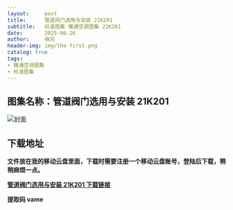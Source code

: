 ```yaml
---
layout:     post
title:      管道阀门选用与安装 21K201
subtitle:   标准图集 暖通空调图集 21K201
date:       2025-06-26
author:     峰兄
header-img: img/the-first.png
catalog: true
tags:
- 暖通空调图集
- 标准图集
---
```

## 图集名称：管道阀门选用与安装 21K201
![封面](https://pic1.imgdb.cn/item/685cbefc58cb8da5c871bcef.jpg)


## 下载地址 ##
**文件放在我的移动云盘里面，下载时需要注册一个移动云盘账号，登陆后下载，稍稍麻烦一点。**  
  
[**管道阀门选用与安装 21K201 下载链接**](https://caiyun.139.com/w/i/2nQQTNM0NPNz3)


**提取码 vame**

